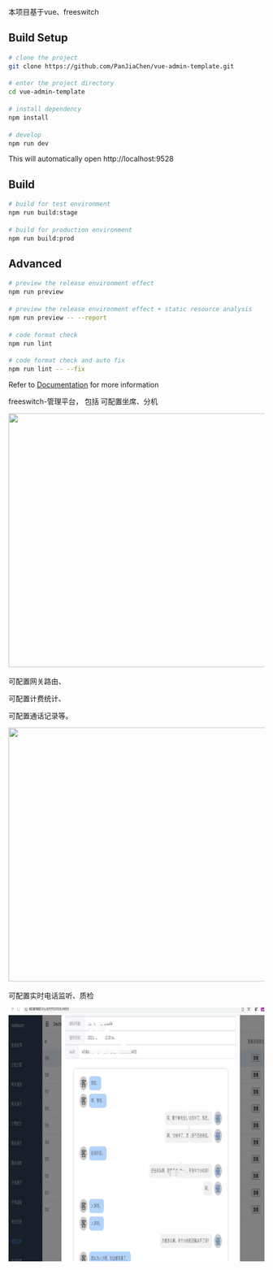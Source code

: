 本项目基于vue、freeswitch

## Build Setup

```bash
# clone the project
git clone https://github.com/PanJiaChen/vue-admin-template.git

# enter the project directory
cd vue-admin-template

# install dependency
npm install

# develop
npm run dev
```

This will automatically open http://localhost:9528

## Build

```bash
# build for test environment
npm run build:stage

# build for production environment
npm run build:prod
```

## Advanced

```bash
# preview the release environment effect
npm run preview

# preview the release environment effect + static resource analysis
npm run preview -- --report

# code format check
npm run lint

# code format check and auto fix
npm run lint -- --fix
```

Refer to [Documentation](https://www.zhihu.com/people/yin-xing-pan) for more information


freeswitch-管理平台，
包括 
可配置坐席、分机
<p align="center">
<img src="https://github.com/laoyin/freeswitch_admin_ui/blob/master/src/assets/user_fenji.gpg"  height="500" width="720">
</p>
可配置网关路由、

可配置计费统计、

可配置通话记录等。
<p align="center">
<img src="https://github.com/laoyin/freeswitch_admin_ui/blob/master/src/assets/user_call.gpg"  height="500" width="720">
</p>
可配置实时电话监听、质检

<p align="center">
<img src="https://github.com/laoyin/freeswitch_admin_ui/blob/master/src/assets/user_jianting.jpg"  height="500" width="720">
</p>
